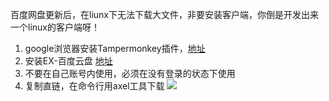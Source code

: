 百度网盘更新后，在liunx下无法下载大文件，非要安装客户端，你倒是开发出来一个linux的客户端呀！
1. google浏览器安装Tampermonkey插件，[地址](https://link.zhihu.com/?target=http%3A//tampermonkey.net/)
2. 安装EX-百度云盘 [地址](https://greasyfork.org/zh-CN/scripts/39854-ex-%E7%99%BE%E5%BA%A6%E4%BA%91%E7%9B%98%E5%8E%BB%E5%8A%A0%E8%BD%BD%E6%8F%90%E7%A4%BA%E7%89%88)
3. 不要在自己账号内使用，必须在没有登录的状态下使用
4. 复制直链，在命令行用axel工具下载
![](http://ogbkru1bq.bkt.clouddn.com/选区_084.png)

